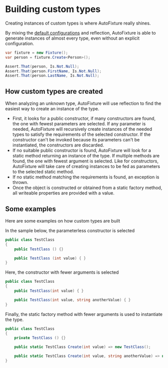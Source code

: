 # Building custom types

Creating instances of custom types is where AutoFixture really shines.

By mixing the [default configurations](https://github.com/emgdev/unit-testing-csharp/tree/c1e06f02ecb67288bafa6a2fe26e4d233f910b0e/docs/Default-configurations/README.md) and reflection, AutoFixture is able to generate instances of almost every type, even without an explicit configuration.

```csharp
var fixture = new Fixture();
var person = fixture.Create<Person>();

Assert.That(person, Is.Not.Null);
Assert.That(person.FirstName, Is.Not.Null);
Assert.That(person.LastName, Is.Not.Null);
```

## How custom types are created

When analyzing an unknown type, AutoFixture will use reflection to find the easiest way to create an instance of the type.

* First, it looks for a public constructor, if many constructors are found, the one with fewest parameters are selected. If any parameter is needed, AutoFixture will recursively create instances of the needed types to satisfy the requirements of the selected constructor. If the constructor can't be invoked because its parameters can't be instantiated, the constructors are discarded.
* If no suitable public constructor is found, AutoFixture will look for a static method returning an instance of the type. If multiple methods are found, the one with fewest argument is selected. Like for constructors, AutoFixture will take care of creating instances to be fed as parameters to the selected static method.
* If no static method matching the requirements is found, an exception is thrown.
* Once the object is constructed or obtained from a static factory method, all writeable properties are provided with a value.

## Some examples

Here are some examples on how custom types are built

In the sample below, the parameterless constructor is selected

```csharp
public class TestClass
{
    public TestClass () {}

    public TestClass (int value) { }
}
```

Here, the constructor with fewer arguments is selected

```csharp
public class TestClass
{
    public TestClass(int value) { }

    public TestClass(int value, string anotherValue) { }
}
```

Finally, the static factory method with fewer arguments is used to instantiate the type.

```csharp
public class TestClass
{
    private TestClass () {}

    public static TestClass Create(int value) => new TestClass();

    public static TestClass Create(int value, string anotherValue) => new TestClass();
}
```

